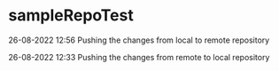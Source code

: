 # sampleRepoTest

26-08-2022 12:56 Pushing the changes from local to remote repository

26-08-2022 12:33 Pushing the changes from remote to local repository
